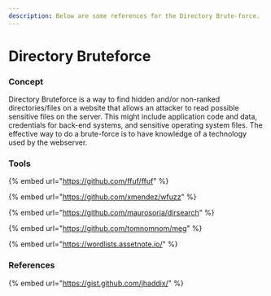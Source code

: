 ```yaml
---
description: Below are some references for the Directory Brute-force.
---
```


# Directory Bruteforce

### Concept

Directory Bruteforce is a way to find hidden and/or non-ranked directories/files on a website that allows an attacker to read possible sensitive files on the server. This might include application code and data, credentials for back-end systems, and sensitive operating system files. The effective way to do a brute-force is to have knowledge of a technology used by the webserver.

### Tools

{% embed url="https://github.com/ffuf/ffuf" %}

{% embed url="https://github.com/xmendez/wfuzz" %}

{% embed url="https://github.com/maurosoria/dirsearch" %}

{% embed url="https://github.com/tomnomnom/meg" %}

{% embed url="https://wordlists.assetnote.io/" %}



### References

{% embed url="https://gist.github.com/jhaddix/" %}
